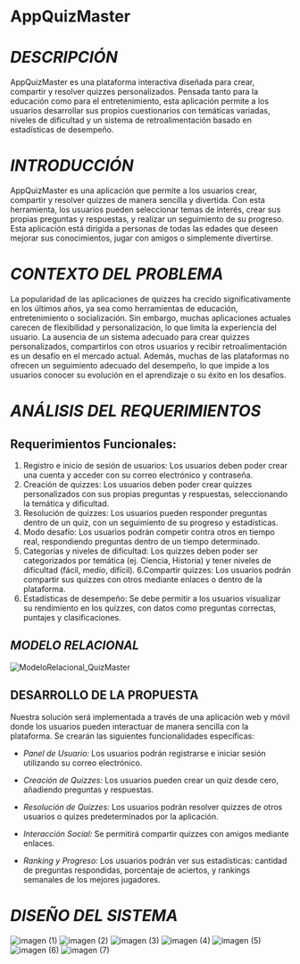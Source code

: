 # AppQuizMaster

# *DESCRIPCIÓN*
AppQuizMaster es una plataforma interactiva diseñada para crear, compartir y resolver quizzes personalizados.
Pensada tanto para la educación como para el entretenimiento, esta aplicación permite a los usuarios desarrollar sus propios cuestionarios con temáticas variadas, niveles de dificultad y un sistema de retroalimentación basado en estadísticas de desempeño.

# *INTRODUCCIÓN*
AppQuizMaster es una aplicación que permite a los usuarios crear, compartir y resolver quizzes de manera sencilla y divertida.
Con esta herramienta, los usuarios pueden seleccionar temas de interés, crear sus propias preguntas y respuestas, y realizar un seguimiento de su progreso. 
Esta aplicación está dirigida a personas de todas las edades que deseen mejorar sus conocimientos, jugar con amigos o simplemente divertirse.

# *CONTEXTO DEL PROBLEMA*
La popularidad de las aplicaciones de quizzes ha crecido significativamente en los últimos años, ya sea como herramientas de educación, entretenimiento o socialización.
Sin embargo, muchas aplicaciones actuales carecen de flexibilidad y personalización, lo que limita la experiencia del usuario.
La ausencia de un sistema adecuado para crear quizzes personalizados, compartirlos con otros usuarios y recibir retroalimentación es un desafío en el mercado actual.
Además, muchas de las plataformas no ofrecen un seguimiento adecuado del desempeño, lo que impide a los usuarios conocer su evolución en el aprendizaje o su éxito en los desafíos.

# *ANÁLISIS DEL REQUERIMIENTOS*
## Requerimientos Funcionales:
1. Registro e inicio de sesión de usuarios: Los usuarios deben poder crear una cuenta y acceder con su correo electrónico y contraseña.
2. Creación de quizzes: Los usuarios deben poder crear quizzes personalizados con sus propias preguntas y respuestas, seleccionando la temática y dificultad.
3. Resolución de quizzes: Los usuarios pueden responder preguntas dentro de un quiz, con un seguimiento de su progreso y estadísticas.
4. Modo desafío: Los usuarios podrán competir contra otros en tiempo real, respondiendo preguntas dentro de un tiempo determinado.
5. Categorías y niveles de dificultad: Los quizzes deben poder ser categorizados por temática (ej. Ciencia, Historia) y tener niveles de dificultad (fácil, medio, difícil).
6.Compartir quizzes: Los usuarios podrán compartir sus quizzes con otros mediante enlaces o dentro de la plataforma.
7. Estadísticas de desempeño: Se debe permitir a los usuarios visualizar su rendimiento en los quizzes, con datos como preguntas correctas, puntajes y clasificaciones.

## *MODELO RELACIONAL*
![ModeloRelacional_QuizMaster](https://github.com/user-attachments/assets/36f9b473-2bd4-4736-9055-91f621d90e4a)

## DESARROLLO DE LA PROPUESTA
Nuestra solución será implementada a través de una aplicación web y móvil donde los usuarios pueden interactuar de manera sencilla con la plataforma. Se crearán las siguientes funcionalidades específicas:

- *Panel de Usuario:* 
Los usuarios podrán registrarse e iniciar sesión utilizando su correo electrónico.

- *Creación de Quizzes:* 
Los usuarios pueden crear un quiz desde cero, añadiendo preguntas y respuestas.

- *Resolución de Quizzes:* 
Los usuarios podrán resolver quizzes de otros usuarios o quizes predeterminados por la aplicación.

- *Interacción Social:* 
Se permitirá compartir quizzes con amigos mediante enlaces.

- *Ranking y Progreso:* 
Los usuarios podrán ver sus estadísticas: cantidad de preguntas respondidas, porcentaje de aciertos, y rankings semanales de los mejores jugadores.

# *DISEÑO DEL SISTEMA*

![imagen (1)](https://github.com/user-attachments/assets/4bdb6c47-8f85-40f5-9d8a-e0f2ed4bd2b7)
![imagen (2)](https://github.com/user-attachments/assets/71505763-1f36-4a07-97d6-9055ccbb115e)
![imagen (3)](https://github.com/user-attachments/assets/4b882b10-72da-4e3b-8dc4-b4c54e576d98)
![imagen (4)](https://github.com/user-attachments/assets/65da6479-31e9-45cd-9421-6d27aec85b1f)
![imagen (5)](https://github.com/user-attachments/assets/359a6855-1805-4042-abe5-457b0c8bd137)
![imagen (6)](https://github.com/user-attachments/assets/156c5fed-5ad9-4f53-8f98-ed9c811ab8df)
![imagen (7)](https://github.com/user-attachments/assets/2850aaaa-3e94-4b51-b24b-2d98ecb67470)


